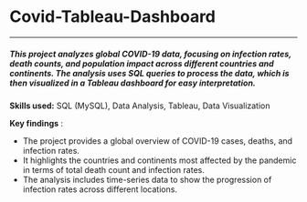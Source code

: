 # Covid-Tableau-Dashboard
----- 
##### This project analyzes global COVID-19 data, focusing on infection rates, death counts, and population impact across different countries and continents. The analysis uses SQL queries to process the data, which is then visualized in a Tableau dashboard for easy interpretation.
 
**Skills used:** SQL (MySQL), Data Analysis, Tableau, Data Visualization

**Key findings** : 
- The project provides a global overview of COVID-19 cases, deaths, and infection rates.
- It highlights the countries and continents most affected by the pandemic in terms of total death count and infection rates.
- The analysis includes time-series data to show the progression of infection rates across different locations.
